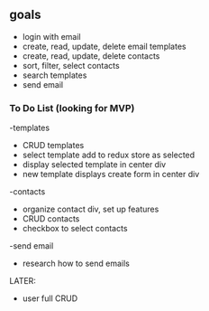 ## goals

* login with email
* create, read, update, delete email templates
* create, read, update, delete contacts
* sort, filter, select contacts
* search templates
* send email


### To Do List (looking for MVP)

-templates
* CRUD templates
* select template add to redux store as selected
* display selected template in center div
* new template displays create form in center div

-contacts
* organize contact div, set up features
* CRUD contacts
* checkbox to select contacts

-send email
* research how to send emails

LATER:
* user full CRUD
